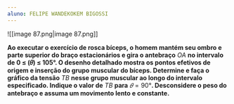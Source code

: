 ```yaml
---
aluno: FELIPE WANDEKOKEM BIGOSSI
---
```

![[image 87.png|image 87.png]]

**Ao executar o exercício de rosca bíceps, o homem mantém seu ombro e parte superior do braço estacionários e gira o antebraço** $OA$ **no intervalo de 0 ≤ \(𝜃\) ≤ 105°. O desenho detalhado mostra os pontos efetivos de origem e inserção do grupo muscular do bíceps. Determine e faça o gráfico da tensão** $TB$ **nesse grupo muscular ao longo do intervalo especificado. Indique o valor de** $TB$ **para** $𝜃 = 90°$**. Desconsidere o peso do antebraço e assuma um movimento lento e constante.**